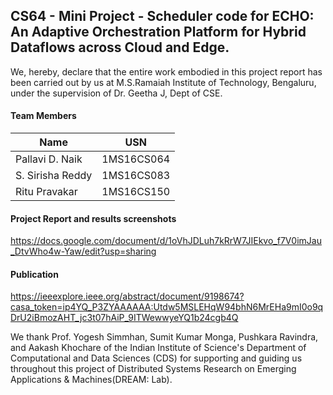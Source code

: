 ## CS64 - Mini Project - Scheduler code for ECHO: An Adaptive Orchestration Platform for Hybrid Dataflows across Cloud and Edge.

We, hereby, declare that the entire work embodied in this project report has been carried out by us at M.S.Ramaiah Institute of Technology, Bengaluru, under the supervision of Dr. Geetha J, Dept of CSE. 

#### Team Members

| Name  | USN |
| ------------- | ------------- |
| Pallavi D. Naik  | 1MS16CS064  |
| S. Sirisha Reddy   | 1MS16CS083 |
| Ritu Pravakar  | 1MS16CS150  |

#### Project Report and results screenshots 

https://docs.google.com/document/d/1oVhJDLuh7kRrW7JIEkvo_f7V0imJau_DtvWho4w-Yaw/edit?usp=sharing

#### Publication 

https://ieeexplore.ieee.org/abstract/document/9198674?casa_token=ip4YQ_P3ZYAAAAAA:Utdw5MSLEHqW94bhN6MrEHa9mI0o9qDrU2iBmozAHT_jc3t07hAiP_9ITWewwyeYQ1b24cgb4Q


We thank Prof. Yogesh Simmhan, Sumit Kumar Monga, Pushkara Ravindra, and Aakash Khochare of the Indian Institute of Science's Department of Computational and Data Sciences (CDS) for supporting and guiding us throughout this project of Distributed Systems Research on Emerging Applications & Machines(DREAM: Lab).

